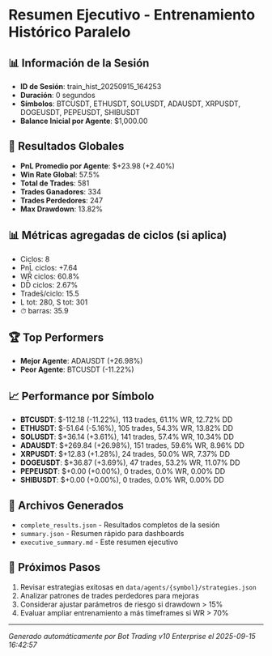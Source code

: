 # Resumen Ejecutivo - Entrenamiento Histórico Paralelo

## 📊 Información de la Sesión
- **ID de Sesión**: train_hist_20250915_164253
- **Duración**: 0 segundos
- **Símbolos**: BTCUSDT, ETHUSDT, SOLUSDT, ADAUSDT, XRPUSDT, DOGEUSDT, PEPEUSDT, SHIBUSDT
- **Balance Inicial por Agente**: $1,000.00

## 🎯 Resultados Globales
- **PnL Promedio por Agente**: $+23.98 (+2.40%)
- **Win Rate Global**: 57.5%
- **Total de Trades**: 581
- **Trades Ganadores**: 334
- **Trades Perdedores**: 247
- **Max Drawdown**: 13.82%

## 📊 Métricas agregadas de ciclos (si aplica)
- Ciclos: 8
- PnL̄ ciclos: +7.64
- WR̄ ciclos: 60.8%
- DD̄ ciclos: 2.67%
- Trades̄/ciclo: 15.5
- L tot: 280, S tot: 301
- ⏱̄ barras: 35.9


## 🏆 Top Performers
- **Mejor Agente**: ADAUSDT (+26.98%)
- **Peor Agente**: BTCUSDT (-11.22%)

## 📈 Performance por Símbolo
- **BTCUSDT**: $-112.18 (-11.22%), 113 trades, 61.1% WR, 12.72% DD
- **ETHUSDT**: $-51.64 (-5.16%), 105 trades, 54.3% WR, 13.82% DD
- **SOLUSDT**: $+36.14 (+3.61%), 141 trades, 57.4% WR, 10.34% DD
- **ADAUSDT**: $+269.84 (+26.98%), 151 trades, 59.6% WR, 8.96% DD
- **XRPUSDT**: $+12.83 (+1.28%), 24 trades, 50.0% WR, 7.37% DD
- **DOGEUSDT**: $+36.87 (+3.69%), 47 trades, 53.2% WR, 11.07% DD
- **PEPEUSDT**: $+0.00 (+0.00%), 0 trades, 0.0% WR, 0.00% DD
- **SHIBUSDT**: $+0.00 (+0.00%), 0 trades, 0.0% WR, 0.00% DD

## 📁 Archivos Generados
- `complete_results.json` - Resultados completos de la sesión
- `summary.json` - Resumen rápido para dashboards
- `executive_summary.md` - Este resumen ejecutivo

## 🎯 Próximos Pasos
1. Revisar estrategias exitosas en `data/agents/{symbol}/strategies.json`
2. Analizar patrones de trades perdedores para mejoras
3. Considerar ajustar parámetros de riesgo si drawdown > 15%
4. Evaluar ampliar entrenamiento a más timeframes si WR > 70%

---
*Generado automáticamente por Bot Trading v10 Enterprise el 2025-09-15 16:42:57*
